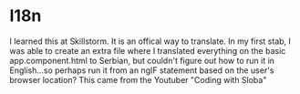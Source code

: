 # I18n
I learned this at Skillstorm. It is an offical way to translate. In my first stab, I was able to create an extra file where I translated everything on the basic app.component.html to Serbian, but couldn't figure out how to run it in English...so perhaps run it from an ngIF statement based on the user's browser location? This came from the Youtuber "Coding with Sloba"